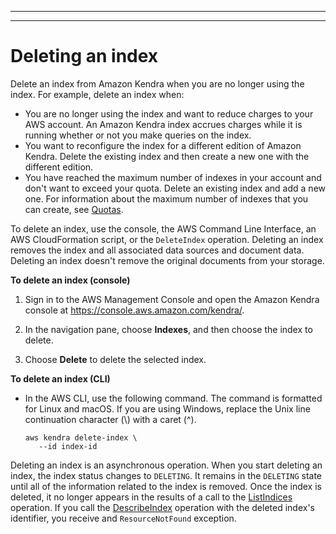 --------

--------

# Deleting an index<a name="delete-index"></a>

 Delete an index from Amazon Kendra when you are no longer using the index\. For example, delete an index when: 
+ You are no longer using the index and want to reduce charges to your AWS account\. An Amazon Kendra index accrues charges while it is running whether or not you make queries on the index\.
+ You want to reconfigure the index for a different edition of Amazon Kendra\. Delete the existing index and then create a new one with the different edition\.
+ You have reached the maximum number of indexes in your account and don't want to exceed your quota\. Delete an existing index and add a new one\. For information about the maximum number of indexes that you can create, see [Quotas](quotas.md#quota-details)\.

To delete an index, use the console, the AWS Command Line Interface, an AWS CloudFormation script, or the `DeleteIndex` operation\. Deleting an index removes the index and all associated data sources and document data\. Deleting an index doesn't remove the original documents from your storage\.

**To delete an index \(console\)**

1. Sign in to the AWS Management Console and open the Amazon Kendra console at [https://console\.aws\.amazon\.com/kendra/](https://console.aws.amazon.com/kendra/)\.

1. In the navigation pane, choose **Indexes**, and then choose the index to delete\.

1. Choose **Delete** to delete the selected index\.

**To delete an index \(CLI\)**
+ In the AWS CLI, use the following command\. The command is formatted for Linux and macOS\. If you are using Windows, replace the Unix line continuation character \(\\\) with a caret \(^\)\.

  ```
  aws kendra delete-index \
     --id index-id
  ```

Deleting an index is an asynchronous operation\. When you start deleting an index, the index status changes to `DELETING`\. It remains in the `DELETING` state until all of the information related to the index is removed\. Once the index is deleted, it no longer appears in the results of a call to the [ListIndices](API_ListIndices.md) operation\. If you call the [DescribeIndex](API_DescribeIndex.md) operation with the deleted index's identifier, you receive and `ResourceNotFound` exception\.